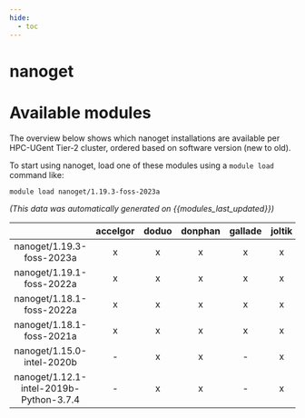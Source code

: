 ```yaml
---
hide:
  - toc
---
```


nanoget
=======

# Available modules


The overview below shows which nanoget installations are available per HPC-UGent Tier-2 cluster, ordered based on software version (new to old).

To start using nanoget, load one of these modules using a `module load` command like:

```shell
module load nanoget/1.19.3-foss-2023a
```

*(This data was automatically generated on {{modules_last_updated}})*  

| |accelgor|doduo|donphan|gallade|joltik|shinx|skitty|
| :---: | :---: | :---: | :---: | :---: | :---: | :---: | :---: |
|nanoget/1.19.3-foss-2023a|x|x|x|x|x|x|x|
|nanoget/1.19.1-foss-2022a|x|x|x|x|x|-|-|
|nanoget/1.18.1-foss-2022a|x|x|x|x|x|-|-|
|nanoget/1.18.1-foss-2021a|x|x|x|x|x|-|-|
|nanoget/1.15.0-intel-2020b|-|x|x|-|x|-|-|
|nanoget/1.12.1-intel-2019b-Python-3.7.4|-|x|x|-|x|-|-|
